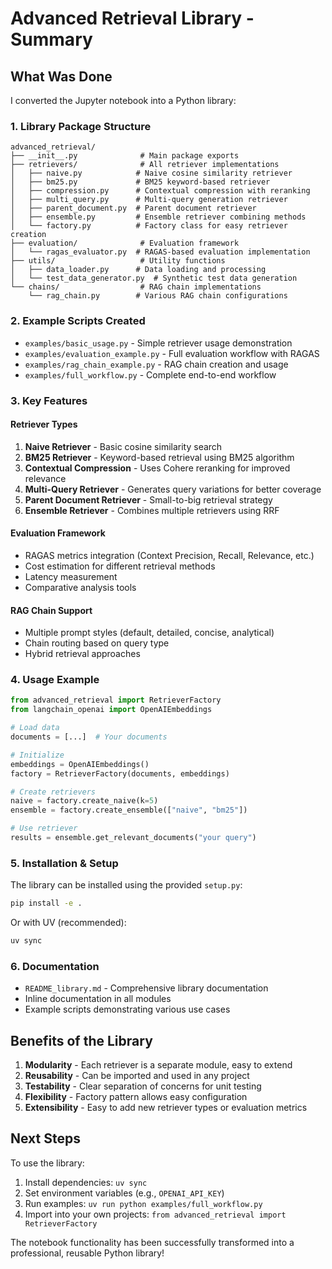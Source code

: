 # Advanced Retrieval Library - Summary

## What Was Done

I converted the Jupyter notebook into a Python library:

### 1. Library Package Structure
```
advanced_retrieval/
├── __init__.py              # Main package exports
├── retrievers/              # All retriever implementations
│   ├── naive.py            # Naive cosine similarity retriever
│   ├── bm25.py             # BM25 keyword-based retriever
│   ├── compression.py      # Contextual compression with reranking
│   ├── multi_query.py      # Multi-query generation retriever
│   ├── parent_document.py  # Parent document retriever
│   ├── ensemble.py         # Ensemble retriever combining methods
│   └── factory.py          # Factory class for easy retriever creation
├── evaluation/              # Evaluation framework
│   └── ragas_evaluator.py  # RAGAS-based evaluation implementation
├── utils/                   # Utility functions
│   ├── data_loader.py      # Data loading and processing
│   └── test_data_generator.py  # Synthetic test data generation
└── chains/                  # RAG chain implementations
    └── rag_chain.py        # Various RAG chain configurations
```

### 2. Example Scripts Created
- `examples/basic_usage.py` - Simple retriever usage demonstration
- `examples/evaluation_example.py` - Full evaluation workflow with RAGAS
- `examples/rag_chain_example.py` - RAG chain creation and usage
- `examples/full_workflow.py` - Complete end-to-end workflow

### 3. Key Features

#### Retriever Types
1. **Naive Retriever** - Basic cosine similarity search
2. **BM25 Retriever** - Keyword-based retrieval using BM25 algorithm
3. **Contextual Compression** - Uses Cohere reranking for improved relevance
4. **Multi-Query Retriever** - Generates query variations for better coverage
5. **Parent Document Retriever** - Small-to-big retrieval strategy
6. **Ensemble Retriever** - Combines multiple retrievers using RRF

#### Evaluation Framework
- RAGAS metrics integration (Context Precision, Recall, Relevance, etc.)
- Cost estimation for different retrieval methods
- Latency measurement
- Comparative analysis tools

#### RAG Chain Support
- Multiple prompt styles (default, detailed, concise, analytical)
- Chain routing based on query type
- Hybrid retrieval approaches

### 4. Usage Example

```python
from advanced_retrieval import RetrieverFactory
from langchain_openai import OpenAIEmbeddings

# Load data
documents = [...]  # Your documents

# Initialize
embeddings = OpenAIEmbeddings()
factory = RetrieverFactory(documents, embeddings)

# Create retrievers
naive = factory.create_naive(k=5)
ensemble = factory.create_ensemble(["naive", "bm25"])

# Use retriever
results = ensemble.get_relevant_documents("your query")
```

### 5. Installation & Setup

The library can be installed using the provided `setup.py`:
```bash
pip install -e .
```

Or with UV (recommended):
```bash
uv sync
```

### 6. Documentation
- `README_library.md` - Comprehensive library documentation
- Inline documentation in all modules
- Example scripts demonstrating various use cases

## Benefits of the Library

1. **Modularity** - Each retriever is a separate module, easy to extend
2. **Reusability** - Can be imported and used in any project
3. **Testability** - Clear separation of concerns for unit testing
4. **Flexibility** - Factory pattern allows easy configuration
5. **Extensibility** - Easy to add new retriever types or evaluation metrics

## Next Steps

To use the library:
1. Install dependencies: `uv sync`
2. Set environment variables (e.g., `OPENAI_API_KEY`)
3. Run examples: `uv run python examples/full_workflow.py`
4. Import into your own projects: `from advanced_retrieval import RetrieverFactory`

The notebook functionality has been successfully transformed into a professional, reusable Python library!
